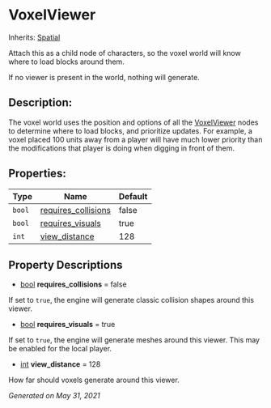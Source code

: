 # VoxelViewer

Inherits: [Spatial](https://docs.godotengine.org/en/stable/classes/class_spatial.html)


Attach this as a child node of characters, so the voxel world will know where to load blocks around them.

If no viewer is present in the world, nothing will generate.

## Description: 

The voxel world uses the position and options of all the [VoxelViewer](VoxelViewer.md) nodes to determine where to load blocks, and prioritize updates. For example, a voxel placed 100 units away from a player will have much lower priority than the modifications that player is doing when digging in front of them.

## Properties: 


Type    | Name                                           | Default 
------- | ---------------------------------------------- | --------
`bool`  | [requires_collisions](#i_requires_collisions)  | false   
`bool`  | [requires_visuals](#i_requires_visuals)        | true    
`int`   | [view_distance](#i_view_distance)              | 128     
<p></p>

## Property Descriptions

- [bool](https://docs.godotengine.org/en/stable/classes/class_bool.html)<span id="i_requires_collisions"></span> **requires_collisions** = false

If set to `true`, the engine will generate classic collision shapes around this viewer.

- [bool](https://docs.godotengine.org/en/stable/classes/class_bool.html)<span id="i_requires_visuals"></span> **requires_visuals** = true

If set to `true`, the engine will generate meshes around this viewer. This may be enabled for the local player.

- [int](https://docs.godotengine.org/en/stable/classes/class_int.html)<span id="i_view_distance"></span> **view_distance** = 128

How far should voxels generate around this viewer.

_Generated on May 31, 2021_
